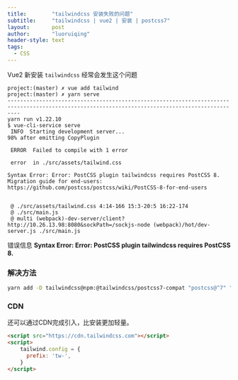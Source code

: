 ```yaml
---
title:        "tailwindcss 安装失败的问题"
subtitle:     "tailwindcss | vue2 | 安装 | postcss7"
layout:       post
author:       "luoruiqing"
header-style: text
tags:
  - CSS
---
```



Vue2 新安装 `tailwindcss` 经常会发生这个问题


```log
project:(master) ✗ vue add tailwind
project:(master) ✗ yarn serve
------------------------------------------------------------------------------------------------------------------------------------------------
yarn run v1.22.10
$ vue-cli-service serve
 INFO  Starting development server...
98% after emitting CopyPlugin

 ERROR  Failed to compile with 1 error                                                                                               

 error  in ./src/assets/tailwind.css

Syntax Error: Error: PostCSS plugin tailwindcss requires PostCSS 8.
Migration guide for end-users:
https://github.com/postcss/postcss/wiki/PostCSS-8-for-end-users


 @ ./src/assets/tailwind.css 4:14-166 15:3-20:5 16:22-174
 @ ./src/main.js
 @ multi (webpack)-dev-server/client?http://10.26.13.98:8080&sockPath=/sockjs-node (webpack)/hot/dev-server.js ./src/main.js

```

错误信息 **Syntax Error: Error: PostCSS plugin tailwindcss requires PostCSS 8.**


### 解决方法

```sh
yarn add -D tailwindcss@npm:@tailwindcss/postcss7-compat "postcss@^7" "autoprefixer@^9"
```


### CDN

还可以通过CDN完成引入，比安装更加轻量。


```html
<script src="https://cdn.tailwindcss.com"></script>
<script>
    tailwind.config = {
      prefix: 'tw-',
    }
</script>
```